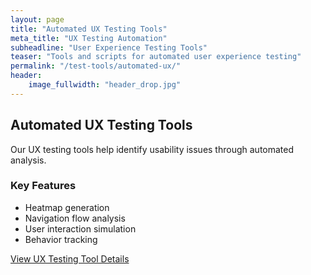 ```yaml
---
layout: page
title: "Automated UX Testing Tools"
meta_title: "UX Testing Automation"
subheadline: "User Experience Testing Tools"
teaser: "Tools and scripts for automated user experience testing"
permalink: "/test-tools/automated-ux/"
header:
    image_fullwidth: "header_drop.jpg"
---
```


## Automated UX Testing Tools

Our UX testing tools help identify usability issues through automated analysis.

### Key Features
- Heatmap generation
- Navigation flow analysis
- User interaction simulation
- Behavior tracking

[View UX Testing Tool Details](/test-analyst/assets/html/accessibilityTestinToolCut03.html)